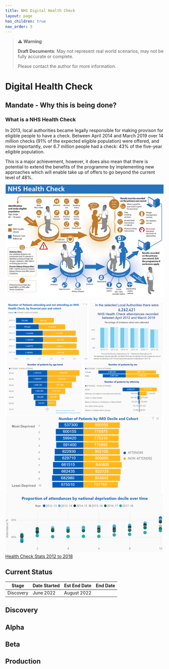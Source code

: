 ```yaml
---
title: NHS Digital Health Check
layout: page
has_children: true
nav_order: 3
---
```


> ⚠️ **Warning**
>  
> **Draft Documents**: May not represent real world scenarios, may not be fully accurate or complete.
>
> Please contact the author for more information.


# Digital Health Check

## Mandate - Why this is being done?

### What is a NHS Health Check
In 2013, local authorities became legally responsible for making provison for eligible 
people to have a check. Between April 2014 and March 2019 over 14 million checks 
(91% of the expected eligible population) were offered, and more importantly, over 6.7
million people had a check: 43% of the five-year eligible population. 

This is a major achievement, however, it does also mean that there is potential to extend the benefits of 
the programme by implementing new approaches which will enable take up of offers to 
go beyond the current level of 48%.

![Health Check](healthcheck.png)

![Stats](stats-2012-2018.png)
![Stats](stats-age-sex.png)
![Stats](stats-imd.png)
[Health Check Stats 2012 to 2018](https://app.powerbi.com/view?r=eyJrIjoiMjllZTU3MGEtZGQwNC00NzI0LWE5YWEtNTBkNGIwMzBmYjQ2IiwidCI6IjUwZjYwNzFmLWJiZmUtNDAxYS04ODAzLTY3Mzc0OGU2MjllMiIsImMiOjh9)


## Current Status

| Stage     | Date Started | Est End Date | End Date |
| --------- | ------------ | ------------ | -------- |
| Discovery | June 2022    | August 2022  |          |

## Discovery


## Alpha

## Beta

## Production